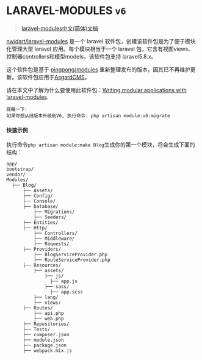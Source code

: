 # LARAVEL-MODULES  `v6`

> [laravel-modules中文(简体)文档](https://github.com/toproplus/laravel-modules-docs-zh_CN) 

[nwidart/laravel-modules](https://github.com/nWidart/laravel-modules) 是一个 laravel 软件包，创建该软件包是为了便于模块化管理大型 laravel 应用。每个模块相当于一个 laravel 包，它含有视图views、控制器controllers和模型models。该软件包支持 laravel5.8.x。

这个软件包是基于 [pingpong/modules](https://github.com/pingpong-labs/modules) 重新整理发布的版本，因其已不再维护更新。该软件包应用于[AsgardCMS](https://asgardcms.com/)。

请在本文中了解为什么要使用此软件包：[Writing modular applications with laravel-modules](https://nicolaswidart.com/blog/writing-modular-applications-with-laravel-modules).

```
提醒一下:
如果你想从旧版本升级到V6, 执行命令: php artisan module:v6:migrate
```



#### 快速示例

执行命令`php artisan module:make Blog`生成你的第一个模块，将会生成下面的结构：

```
app/
bootstrap/
vendor/
Modules/
  ├── Blog/
      ├── Assets/
      ├── Config/
      ├── Console/
      ├── Database/
          ├── Migrations/
          ├── Seeders/
      ├── Entities/
      ├── Http/
          ├── Controllers/
          ├── Middleware/
          ├── Requests/
      ├── Providers/
          ├── BlogServiceProvider.php
          ├── RouteServiceProvider.php
      ├── Resources/
          ├── assets/
              ├── js/
                ├── app.js
              ├── sass/
                ├── app.scss
          ├── lang/
          ├── views/
      ├── Routes/
          ├── api.php
          ├── web.php
      ├── Repositories/
      ├── Tests/
      ├── composer.json
      ├── module.json
      ├── package.json
      ├── webpack.mix.js
```


